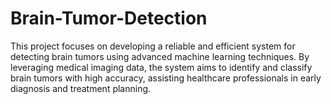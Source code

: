 # Brain-Tumor-Detection
This project focuses on developing a reliable and efficient system for detecting brain tumors using advanced machine learning techniques. By leveraging medical imaging data, the system aims to identify and classify brain tumors with high accuracy, assisting healthcare professionals in early diagnosis and treatment planning.
